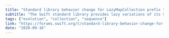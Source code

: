```yaml
---
title: "Standard library behavior change for LazyMapCollection prefix to act as a Sequence"
subtitle: "The Swift standard library provides lazy variations of its Sequence and Collection types, on which operations such as map and filter are implemented lazily. This means that the actual computations will only occur when the results are needed. In this Swift evolution pitch, Greg Titus proposes an addition to the standard library that improves the behavior of the LazyMapCollection type."
tags: ["evolution", "collection", "sequence"]
link: "https://forums.swift.org/t/standard-library-behavior-change-for-lazymapcollection-prefix-to-act-as-a-sequence/39954"
date: "2020-09-16"
---
```

